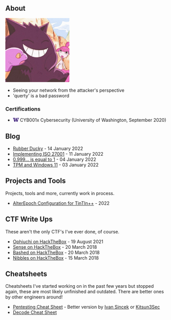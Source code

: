 ## About

<img src="img/cute-gengar.jpg" width="200">

- Seeing your network from the attacker's perspective
- 'querty' is a bad password

### Certifications
* <img src="img/logo-UW.png" width="18"> CYB001x Cybersecurity (University of Washington, September 2020)

## Blog

* [Rubber Ducky](blog/22-01-14-RubberDucky.md) - 14 January 2022
* [Implementing ISO 27001](blog/22-01-11-ISO-27001.md) - 11 January 2022
* [0.999... is equal to 1](blog/22-01-04-0.999.md) - 04 January 2022
* [TPM and Windows 11](blog/22-01-03-TPM.md) - 03 January 2022

## Projects and Tools

Projects, tools and more, currently work in process.

* [AlterEpoch Configuration for TinTIn++](https://github.com/ratcode404/tintin-alterepoch) - 2022

## CTF Write Ups

These aren't the only CTF's I've ever done, of course.

* [Ophiuchi on HackTheBox](CTF-Writeups/Ophiuchi-HTB.md) - 19 August 2021
* [Sense on HackTheBox](CTF-Writeups/Sense-HTB.md) - 20 March 2018
* [Bashed on HackTheBox](CTF-Writeups/Bashed-HTB.md) - 20 March 2018
* [Nibbles on HackTheBox](CTF-Writeups/Nibbles-HTB.md) - 15 March 2018

## Cheatsheets

Cheatsheets I've started working on in the past few years but stopped again, these are most likely unfinished and outdated. There are better ones by other engineers around!

* [Pentesting Cheat Sheet](projects/Pentest-CS.md) - Better version by [Ivan Sincek](https://github.com/ivan-sincek/penetration-testing-cheat-sheet/) or [Kitsun3Sec](https://github.com/Kitsun3Sec/Pentest-Cheat-Sheets)
* [Decode Cheat Sheet](projects/Decrypt-CS.md)
